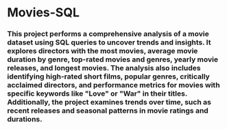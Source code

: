 # Movies-SQL
### This project performs a comprehensive analysis of a movie dataset using SQL queries to uncover trends and insights. It explores directors with the most movies, average movie duration by genre, top-rated movies and genres, yearly movie releases, and longest movies. The analysis also includes identifying high-rated short films, popular genres, critically acclaimed directors, and performance metrics for movies with specific keywords like "Love" or "War" in their titles. Additionally, the project examines trends over time, such as recent releases and seasonal patterns in movie ratings and durations.
